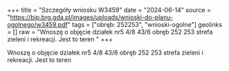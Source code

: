 +++
title = "Szczegóły wniosku W3459"
date = "2024-06-14"
source = "https://bip.brg.gda.pl/images/uploads/wnioski-do-planu-ogolnego/w3459.pdf"
tags = ["obręb: 252253", "wnioski-ogolne"]
geolinks = []
raw = "Wnoszę o objęcie działek nr5 4/8 43/6 obręb 252 253 strefa zieleni i rekreacji. Jest to teren "
+++

Wnoszę o objęcie działek nr5 4/8 43/6 obręb 252 253 strefa zieleni i rekreacji. Jest to teren



